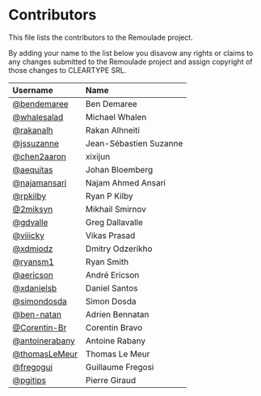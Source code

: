 # Contributors

This file lists the contributors to the Remoulade project.

By adding your name to the list below you disavow any rights or claims
to any changes submitted to the Remoulade project and assign copyright
of those changes to CLEARTYPE SRL.

| Username                                           | Name                   |
|:---------------------------------------------------|:-----------------------|
| [@bendemaree](https://github.com/bendemaree)       | Ben Demaree            |
| [@whalesalad](https://github.com/whalesalad)       | Michael Whalen         |
| [@rakanalh](https://github.com/rakanalh)           | Rakan Alhneiti         |
| [@jssuzanne](https://github.com/jssuzanne)         | Jean-Sébastien Suzanne |
| [@chen2aaron](https://github.com/chen2aaron)       | xixijun                |
| [@aequitas](https://github.com/aequitas)           | Johan Bloemberg        |
| [@najamansari](https://github.com/najamansari)     | Najam Ahmed Ansari     |
| [@rpkilby](https://github.com/rpkilby)             | Ryan P Kilby           |
| [@2miksyn](https://github.com/2miksyn)             | Mikhail Smirnov        |
| [@gdvalle](https://github.com/gdvalle)             | Greg Dallavalle        |
| [@viiicky](https://github.com/viiicky)             | Vikas Prasad           |
| [@xdmiodz](https://github.com/xdmiodz)             | Dmitry Odzerikho       |
| [@ryansm1](https://github.com/ryansm1)             | Ryan Smith             |
| [@aericson](https://github.com/aericson)           | André Ericson          |
| [@xdanielsb](https://github.com/xdanielsb)         | Daniel Santos          |
| [@simondosda](https://github.com/simondosda)       | Simon Dosda            |
| [@ben-natan](https://github.com/ben-natan)         | Adrien Bennatan        |
| [@Corentin-Br](https://github.com/Corentin-Br)     | Corentin Bravo         |
| [@antoinerabany](https://github.com/antoinerabany) | Antoine Rabany         |
| [@thomasLeMeur](https://github.com/thomasLeMeur)   | Thomas Le Meur         |
| [@fregogui](https://github.com/fregogui)           | Guillaume Fregosi      |
| [@pgitips](https://github.com/pgitips)             | Pierre Giraud          |

